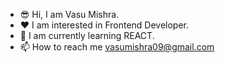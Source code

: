 - 😎 Hi, I am Vasu Mishra.
- ❤️ I am interested in Frontend Developer.
- 👀 I am currently learning REACT.
- 📫 How to reach me vasumishra09@gmail.com
